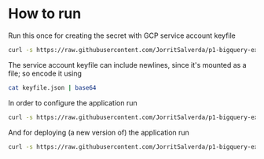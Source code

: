 # How to run

Run this once for creating the secret with GCP service account keyfile

```bash
curl -s https://raw.githubusercontent.com/JorritSalverda/p1-bigquery-exporter/master/k8s/secret.yaml | GCP_SERVICE_ACCOUNT_KEYFILE='<base64 encoded service account keyfile>' envsubst \$GCP_SERVICE_ACCOUNT_KEYFILE | kubectl apply -f -
```

The service account keyfile can include newlines, since it's mounted as a file; so encode it using

```bash
cat keyfile.json | base64
```

In order to configure the application run

```bash
curl -s https://raw.githubusercontent.com/JorritSalverda/p1-bigquery-exporter/master/k8s/configmap.yaml | P1_DEVICE_PATH='/dev/ttyUSB0' BQ_ENABLE='true' BQ_PROJECT_ID='gcp-project-id' BQ_DATASET='my-dataset' BQ_TABLE='my-table' envsubst \$P1_DEVICE_PATH,\$BQ_ENABLE,\$BQ_PROJECT_ID,\$BQ_DATASET,\$BQ_TABLE | kubectl apply -f -
```

And for deploying (a new version of) the application run

```bash
curl -s https://raw.githubusercontent.com/JorritSalverda/p1-bigquery-exporter/master/k8s/cronjob.yaml | SCHEDULE='*/5 * * * *' P1_DEVICE_PATH='/dev/ttyUSB0' CONTAINER_TAG='0.1.5' envsubst \$SCHEDULE,\$P1_DEVICE_PATH,\$CONTAINER_TAG | kubectl apply -f -
```
